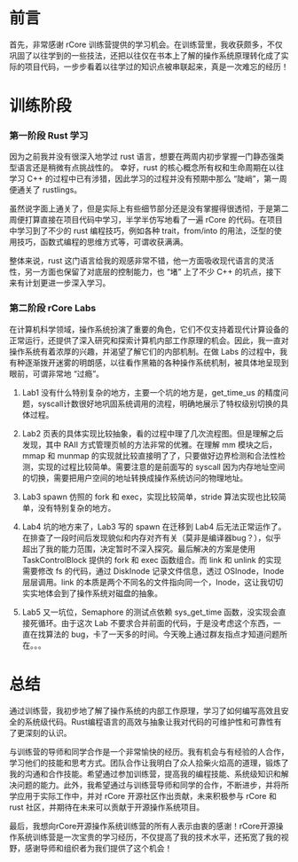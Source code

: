 # 前言

首先，非常感谢 rCore 训练营提供的学习机会。在训练营里，我收获颇多，不仅巩固了以往学到的一些技法，还把以往仅在书本上了解的操作系统原理转化成了实际的项目代码，一步步看着以往学过的知识点被串联起来，真是一次难忘的经历！

# 训练阶段

### 第一阶段 Rust 学习

因为之前我并没有很深入地学过 rust 语言，想要在两周内初步掌握一门静态强类型语言还是稍微有点挑战性的。
幸好，rust 的核心概念所有权和生命周期在以往学习 C++ 的过程中已有涉猎，因此学习的过程并没有预期中那么 “陡峭”，第一周便通关了 rustlings。

虽然说字面上通关了，但是实际上有些细节部分还是没有掌握得很透彻，于是第二周便打算直接在项目代码中学习，半学半仿写地看了一遍 rCore 的代码。在项目中学习到了不少的 rust 编程技巧，例如各种 trait，from/into 的用法，泛型的使用技巧，函数式编程的思维方式等，可谓收获满满。

整体来说，rust 这门语言给我的观感非常不错，他一方面吸收现代语言的灵活性，另一方面也保留了对底层的控制能力，也 “堵” 上了不少 C++ 的坑点，接下来有计划更进一步深入学习。

### 第二阶段 rCore Labs

在计算机科学领域，操作系统扮演了重要的角色，它们不仅支持着现代计算设备的正常运行，还提供了深入研究和探索计算机内部工作原理的机会。因此，我一直对操作系统有着浓厚的兴趣，并渴望了解它们的内部机制。在做 Labs 的过程中，我有种逐渐拨开迷雾的明朗感，以往看作黑箱的各种操作系统机制，被具体地呈现到眼前，可谓非常地 “过瘾”。

1. Lab1
    没有什么特别复杂的地方，主要一个坑的地方是，get_time_us 的精度问题，syscall计数很好地巩固系统调用的流程，明确地展示了特权级别切换的具体过程。

2. Lab2
    页表的具体实现比较抽象，看的过程中理了几次流程图。但是理解之后发现，其中 RAII 方式管理页帧的方法非常的优雅。在理解 mm 模块之后，mmap 和 munmap 的实现就比较直接明了了，只要做好边界检测和合法性检测，实现的过程比较简单。需要注意的是前面写的 syscall 因为内存地址空间的切换，需要把用户空间的地址转换成操作系统访问的物理地址。

3. Lab3
    spawn 仿照的 fork 和 exec，实现比较简单，stride 算法实现也比较简单，没有特别复杂的地方。

4. Lab4
    坑的地方来了，Lab3 写的 spawn 在迁移到 Lab4 后无法正常运作了。在排查了一段时间后发现貌似和内存对齐有关（莫非是编译器bug？），似乎超出了我的能力范围，决定暂时不深入探究。最后解决的方案是使用 TaskControlBlock 提供的 fork 和 exec 函数组合。而 link 和 unlink 的实现需要修改 fs 的代码，通过 DiskInode 记录文件信息，透过 OSInode，Inode 层层调用。link 的本质是两个不同名的文件指向同一个，Inode，这让我切切实实地体会到了操作系统对磁盘的抽象。

5. Lab5
    又一坑位，Semaphore 的测试点依赖 sys_get_time 函数，没实现会直接死循环。由于这次 Lab 不要求合并前面的代码，于是没考虑这个东西，一直在找算法的 bug，卡了一天多的时间。今天晚上通过群友指点才知道问题所在。。。

# 总结

通过训练营，我初步地了解了操作系统的内部工作原理，学习了如何编写高效且安全的系统级代码。Rust编程语言的高效与抽象让我对代码的可维护性和可靠性有了更深刻的认识。

与训练营的导师和同学合作是一个非常愉快的经历。我有机会与有经验的人合作，学习他们的技能和思考方式。团队合作让我明白了众人拾柴火焰高的道理，锻炼了我的沟通和合作技能。希望通过参加训练营，提高我的编程技能、系统级知识和解决问题的能力。此外，我希望通过与训练营导师和同学的合作，不断进步，并将所学应用于实际工作中，并对 rCore 开源社区作出贡献，未来积极参与 rCore 和 rust 社区，并期待在未来可以贡献于开源操作系统项目。

最后，我想向rCore开源操作系统训练营的所有人表示由衷的感谢！rCore开源操作系统训练营是一次宝贵的学习经历，不仅提高了我的技术水平，还拓宽了我的视野，感谢导师和组织者为我们提供了这个机会！
